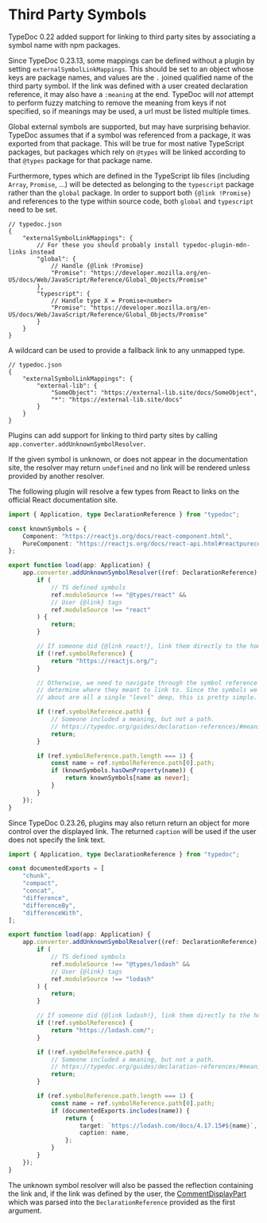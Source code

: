 # Third Party Symbols

TypeDoc 0.22 added support for linking to third party sites by associating a symbol name with npm packages.

Since TypeDoc 0.23.13, some mappings can be defined without a plugin by setting `externalSymbolLinkMappings`.
This should be set to an object whose keys are package names, and values are the `.` joined qualified name
of the third party symbol. If the link was defined with a user created declaration reference, it may also
have a `:meaning` at the end. TypeDoc will _not_ attempt to perform fuzzy matching to remove the meaning from
keys if not specified, so if meanings may be used, a url must be listed multiple times.

Global external symbols are supported, but may have surprising behavior. TypeDoc assumes that if a symbol was
referenced from a package, it was exported from that package. This will be true for most native TypeScript packages,
but packages which rely on `@types` will be linked according to that `@types` package for that package name.

Furthermore, types which are defined in the TypeScript lib files (including `Array`, `Promise`, ...) will be
detected as belonging to the `typescript` package rather than the `global` package. In order to support both
`{@link !Promise}` and references to the type within source code, both `global` and `typescript` need to be set.

```jsonc
// typedoc.json
{
    "externalSymbolLinkMappings": {
        // For these you should probably install typedoc-plugin-mdn-links instead
        "global": {
            // Handle {@link !Promise}
            "Promise": "https://developer.mozilla.org/en-US/docs/Web/JavaScript/Reference/Global_Objects/Promise"
        },
        "typescript": {
            // Handle type X = Promise<number>
            "Promise": "https://developer.mozilla.org/en-US/docs/Web/JavaScript/Reference/Global_Objects/Promise"
        }
    }
}
```

A wildcard can be used to provide a fallback link to any unmapped type.

```jsonc
// typedoc.json
{
    "externalSymbolLinkMappings": {
        "external-lib": {
            "SomeObject": "https://external-lib.site/docs/SomeObject",
            "*": "https://external-lib.site/docs"
        }
    }
}
```

Plugins can add support for linking to third party sites by calling `app.converter.addUnknownSymbolResolver`.

If the given symbol is unknown, or does not appear in the documentation site, the resolver may return `undefined`
and no link will be rendered unless provided by another resolver.

The following plugin will resolve a few types from React to links on the official React documentation site.

```ts
import { Application, type DeclarationReference } from "typedoc";

const knownSymbols = {
    Component: "https://reactjs.org/docs/react-component.html",
    PureComponent: "https://reactjs.org/docs/react-api.html#reactpurecomponent",
};

export function load(app: Application) {
    app.converter.addUnknownSymbolResolver((ref: DeclarationReference) => {
        if (
            // TS defined symbols
            ref.moduleSource !== "@types/react" &&
            // User {@link} tags
            ref.moduleSource !== "react"
        ) {
            return;
        }

        // If someone did {@link react!}, link them directly to the home page.
        if (!ref.symbolReference) {
            return "https://reactjs.org/";
        }

        // Otherwise, we need to navigate through the symbol reference to
        // determine where they meant to link to. Since the symbols we know
        // about are all a single "level" deep, this is pretty simple.

        if (!ref.symbolReference.path) {
            // Someone included a meaning, but not a path.
            // https://typedoc.org/guides/declaration-references/#meaning
            return;
        }

        if (ref.symbolReference.path.length === 1) {
            const name = ref.symbolReference.path[0].path;
            if (knownSymbols.hasOwnProperty(name)) {
                return knownSymbols[name as never];
            }
        }
    });
}
```

Since TypeDoc 0.23.26, plugins may also return return an object for more control
over the displayed link. The returned `caption` will be used if the user does not
specify the link text.

```ts
import { Application, type DeclarationReference } from "typedoc";

const documentedExports = [
    "chunk",
    "compact",
    "concat",
    "difference",
    "differenceBy",
    "differenceWith",
];

export function load(app: Application) {
    app.converter.addUnknownSymbolResolver((ref: DeclarationReference) => {
        if (
            // TS defined symbols
            ref.moduleSource !== "@types/lodash" &&
            // User {@link} tags
            ref.moduleSource !== "lodash"
        ) {
            return;
        }

        // If someone did {@link lodash!}, link them directly to the home page.
        if (!ref.symbolReference) {
            return "https://lodash.com/";
        }

        if (!ref.symbolReference.path) {
            // Someone included a meaning, but not a path.
            // https://typedoc.org/guides/declaration-references/#meaning
            return;
        }

        if (ref.symbolReference.path.length === 1) {
            const name = ref.symbolReference.path[0].path;
            if (documentedExports.includes(name)) {
                return {
                    target: `https://lodash.com/docs/4.17.15#${name}`,
                    caption: name,
                };
            }
        }
    });
}
```

The unknown symbol resolver will also be passed the reflection containing the link
and, if the link was defined by the user, the [CommentDisplayPart](https://typedoc.org/api/types/CommentDisplayPart.html)
which was parsed into the `DeclarationReference` provided as the first argument.
